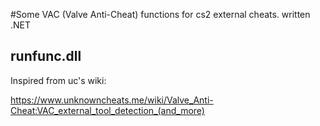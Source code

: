 #Some VAC (Valve Anti-Cheat) functions for cs2 external cheats. written .NET

## runfunc.dll
Inspired from uc's wiki:

https://www.unknowncheats.me/wiki/Valve_Anti-Cheat:VAC_external_tool_detection_(and_more)
